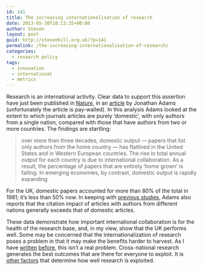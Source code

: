 ```yaml
---
id: 141
title: The increasing internationalisation of research
date: 2013-05-30T18:13:35+00:00
author: Steven
layout: post
guid: http://stevenhill.org.uk/?p=141
permalink: /the-increasing-internationalisation-of-research/
categories:
  - research policy
tags:
  - innovation
  - international
  - metrics
---
```

Research is an international activity. Clear data to support this assertion have just been published in [Nature](http://www.nature.com/nature/index.html), in an [article](http://www.nature.com/nature/journal/v497/n7451/full/497557a.html) by Jonathan Adams (unfortunately the article is pay-walled). In this analysis Adams looked at the extent to which journals articles are purely &#8216;domestic&#8217;, with only authors from a single nation, compared with those that have authors from two or more countries. The findings are startling:

> over more than three decades, domestic output — papers that list only authors from the home country — has flatlined in the United States and in Western European countries. The rise in total annual output for each country is due to international collaboration. As a result, the percentage of papers that are entirely &#8216;home grown&#8217; is falling. In emerging economies, by contrast, domestic output is rapidly expanding

For the UK, domestic papers accounted for more than 80% of the total in 1981; it&#8217;s less than 50% now. In keeping with [previous studies](http://royalsociety.org/policy/projects/knowledge-networks-nations/report/), Adams also reports that the citation impact of articles with authors from different nations generally exceeds that of domestic articles.

These data demonstrate how important international collaboration is for the health of the research base, and, in my view, show that the UK performs well. Some may be concerned that the internationalization of research poses a problem in that it may make the benefits harder to harvest. As I have [written](http://hypotheses.wordpress.com/2008/10/24/innovation-planet/) [before](http://stevenhill.org.uk/2013/01/25/global-research-local-benefit/), this isn&#8217;t a real problem. Cross-national research generates the best outcomes that are there for everyone to exploit. It is [other factors](http://speri.dept.shef.ac.uk/2013/05/10/failures-supply-side-innovation-policy/) that determine how well research is exploited.